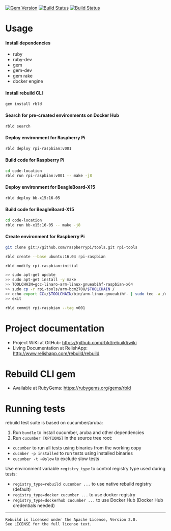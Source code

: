 [![Gem Version](https://img.shields.io/gem/v/rbld.svg)](https://rubygems.org/gems/rbld)
[![Build Status](https://travis-ci.org/rbld/rebuild.svg?branch=master)](https://travis-ci.org/rbld/rebuild)
[![Build Status](https://ci.appveyor.com/api/projects/status/github/rbld/rebuild?branch=master&svg=true)](https://ci.appveyor.com/project/daynix/rebuild)

# Usage

#### Install dependencies

* ruby
* ruby-dev
* gem
* gem-dev
* gem rake
* docker engine

#### Install rebuild CLI

```bash
gem install rbld
```

#### Search for pre-created environments on Docker Hub

```bash
rbld search
```

#### Deploy environment for Raspberry Pi

```bash
rbld deploy rpi-raspbian:v001
```

#### Build code for Raspberry Pi

```bash
cd code-location
rbld run rpi-raspbian:v001 -- make -j8
```

#### Deploy environment for BeagleBoard-X15

```bash
rbld deploy bb-x15:16-05
```

#### Build code for BeagleBoard-X15

```bash
cd code-location
rbld run bb-x15:16-05 -- make -j8
```

#### Create environment for Raspberry Pi

```bash
git clone git://github.com/raspberrypi/tools.git rpi-tools

rbld create --base ubuntu:16.04 rpi-raspbian

rbld modify rpi-raspbian:initial

>> sudo apt-get update
>> sudo apt-get install -y make
>> TOOLCHAIN=gcc-linaro-arm-linux-gnueabihf-raspbian-x64
>> sudo cp -r rpi-tools/arm-bcm2708/$TOOLCHAIN /
>> echo export CC=/$TOOLCHAIN/bin/arm-linux-gnueabihf- | sudo tee -a /rebuild/rebuild.rc
>> exit

rbld commit rpi-raspbian --tag v001
```

# Project documentation

* Project WiKi at GitHub: https://github.com/rbld/rebuild/wiki
* Living Documentation at RelishApp: http://www.relishapp.com/rebuild/rebuild

# Rebuild CLI gem

* Available at RubyGems: https://rubygems.org/gems/rbld

# Running tests

rebuild test suite is based on cucumber/aruba:

1. Run `bundle` to install cucumber, aruba and other dependencies
2. Run `cucumber [OPTIONS]` in the source tree root:
  * `cucumber` to run all tests using binaries from the working copy
  * `cucmber -p installed` to run tests using installed binaries
  * `cucumber -t ~@slow` to exclude slow tests

Use environment variable `registry_type` to control registry type used during tests:

  * `registry_type=rebuild cucumber ...` to use native rebuild registry (default)
  * `registry_type=docker cucumber ...` to use docker registry
  * `registry_type=dockerhub cucumber ...` to use Docker Hub (Docker Hub credentials needed)

---

    Rebuild is licensed under the Apache License, Version 2.0.
    See LICENSE for the full license text.
